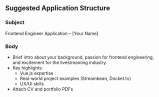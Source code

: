 ## Suggested Application Structure

### Subject

Frontend Engineer Application – [Your Name]

### Body

- Brief intro about your background, passion for frontend engineering, and excitement for the livestreaming industry.
- Key highlights:
  - Vue.js expertise
  - Real-world project examples (Streambean, Docket.tv)
  - UX/UI skills
- Attach CV and portfolio PDFs

